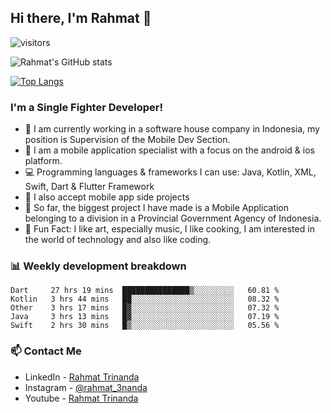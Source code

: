 ## Hi there, I'm Rahmat 👋
![visitors](https://visitor-badge.glitch.me/badge?page_id=https://github.com/rahmat3nanda/)

![Rahmat's GitHub stats](https://github-readme-stats.vercel.app/api?username=rahmat3nanda&count_private=true&show_icons=true&theme=radical)

[![Top Langs](https://github-readme-stats.vercel.app/api/top-langs/?username=rahmat3nanda&show_icons=true&theme=radical&layout=compact)](https://github.com/rahmat3nanda/github-readme-stats)

### I'm a Single Fighter Developer!
- :office: I am currently working in a software house company in Indonesia, my position is Supervision of the Mobile Dev Section.
- :iphone: I am a mobile application specialist with a focus on the android & ios platform.
- :computer: Programming languages & frameworks I can use: Java, Kotlin, XML, Swift, Dart & Flutter Framework
- :handshake: I also accept mobile app side projects
- :police_car: So far, the biggest project I have made is a Mobile Application belonging to a division in a Provincial Government Agency of Indonesia.
- :notebook: Fun Fact: I like art, especially music, I like cooking, I am interested in the world of technology and also like coding.

### 📊 Weekly development breakdown

<!--START_SECTION:waka-->
```text
Dart     27 hrs 19 mins  ███████████████▒░░░░░░░░░   60.81 % 
Kotlin   3 hrs 44 mins   ██░░░░░░░░░░░░░░░░░░░░░░░   08.32 % 
Other    3 hrs 17 mins   █▓░░░░░░░░░░░░░░░░░░░░░░░   07.32 % 
Java     3 hrs 13 mins   █▓░░░░░░░░░░░░░░░░░░░░░░░   07.19 % 
Swift    2 hrs 30 mins   █▒░░░░░░░░░░░░░░░░░░░░░░░   05.56 % 
```
<!--END_SECTION:waka-->

### 📫 Contact Me
- LinkedIn - [Rahmat Trinanda](https://www.linkedin.com/in/rahmat-trinanda/)
- Instagram - [@rahmat_3nanda](https://www.instagram.com/rahmat_3nanda/)
- Youtube - [Rahmat Trinanda](https://www.youtube.com/channel/UCmhq5_o2cDpYsTtBl24XEAw)
